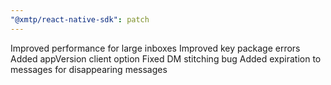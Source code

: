 ```yaml
---
"@xmtp/react-native-sdk": patch
---
```


Improved performance for large inboxes
Improved key package errors
Added appVersion client option
Fixed DM stitching bug
Added expiration to messages for disappearing messages
